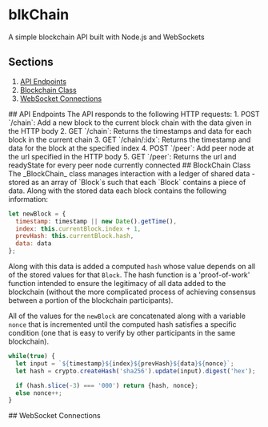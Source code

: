# blkChain
A simple blockchain API built with Node.js and WebSockets

## Sections
1. [API Endpoints](#api)
2. [Blockchain Class](#blockchain)
3. [WebSocket Connections](#websocket) 

<a name="api"/>
## API Endpoints 
The API responds to the following HTTP requests:  
1. POST `/chain`: Add a new block to the current block chain with the data given in the HTTP body
2. GET `/chain`: Returns the timestamps and data for each block in the current chain
3. GET `/chain/:idx`: Returns the timestamp and data for the block at the specified index
4. POST `/peer`: Add peer node at the url specified in the HTTP body
5. GET `/peer`: Returns the url and readyState for every peer node currently connected


<a name="blockchain"/>
## BlockChain Class
The _BlockChain_ class manages interaction with a ledger of shared data - stored as an array of 
`Block`s such that each `Block` contains a piece of data. Along with the stored data each block contains the following information:  

````javascript
let newBlock = {
  timestamp: timestamp || new Date().getTime(),
  index: this.currentBlock.index + 1,
  prevHash: this.currentBlock.hash,
  data: data
};
````

Along with this data is added a computed `hash` whose value depends on all of the stored values for that `Block`. 
The hash function is a 'proof-of-work' function intended to ensure the legitimacy of all data added to the blockchain 
(without the more complicated process of achieving consensus between a portion of the blockchain participants).  

All of the values for the `newBlock` are concatenated along with a variable `nonce` that is incremented until the computed hash 
satisfies a specific condition (one that is easy to verify by other participants in the same blockchain).  

````javascript
while(true) {
  let input = `${timestamp}${index}${prevHash}${data}${nonce}`;
  let hash = crypto.createHash('sha256').update(input).digest('hex');

  if (hash.slice(-3) === '000') return {hash, nonce};
  else nonce++;
}
````

<a name="websocket"/>
## WebSocket Connections
